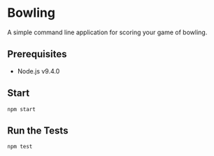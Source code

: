 # Bowling
A simple command line application for scoring your game of bowling.

## Prerequisites
- Node.js v9.4.0

## Start
`npm start`

## Run the Tests
`npm test`
